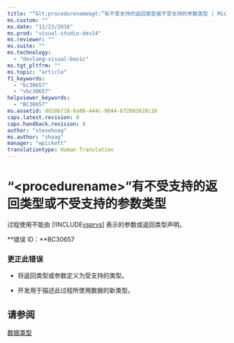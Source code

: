 ```yaml
---
title: "“&lt;procedurename&gt;”有不受支持的返回类型或不受支持的参数类型 | Microsoft Docs"
ms.custom: ""
ms.date: "11/23/2016"
ms.prod: "visual-studio-dev14"
ms.reviewer: ""
ms.suite: ""
ms.technology: 
  - "devlang-visual-basic"
ms.tgt_pltfrm: ""
ms.topic: "article"
f1_keywords: 
  - "bc30657"
  - "vbc30657"
helpviewer_keywords: 
  - "BC30657"
ms.assetid: dd28b718-6a88-444c-9844-672b93628c16
caps.latest.revision: 8
caps.handback.revision: 8
author: "stevehoag"
ms.author: "shoag"
manager: "wpickett"
translationtype: Human Translation
---
```

# “&lt;procedurename&gt;”有不受支持的返回类型或不受支持的参数类型
过程使用不能由 [!INCLUDE[vsprvs](../../csharp/includes/vsprvs_md.md)] 表示的参数或返回类型声明。  
  
 **错误 ID：**BC30657  
  
### 更正此错误  
  
-   将返回类型或参数定义为受支持的类型。  
  
-   开发用于描述此过程所使用数据的新类型。  
  
## 请参阅  
 [数据类型](../../visual-basic/language-reference/data-types/data-type-summary.md)